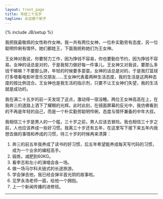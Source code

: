 ```yaml
---
layout: front_page
title: 写给二十五岁
tagline: 永远做个新手
---
```

{% include JB/setup %}

我把我最敬佩的女性称作女神。我一共有两位女神，一位朴实勤劳有态度，另一位聪明伶俐有情怀。她们都姓王，下面我统称她们为王女神。

王女神对我说，你要努力工作，因为挣钱不容易，你也要勤俭节约，因为挣钱不容易。女神的话总是对的，于是我努力做好每一件事儿。王女神又对我说，要那么多钱干嘛嘛？不要那么拼，年轻的时候要多耍耍。女神的话总是对的，于是我打篮球打多塔看电影听音乐交朋友……王女神代表着两种生活态度，我的生活是这两种态度的按比例混合。王女神也是我生活的指示剂，只要不让王女神们失望，我的生活就是成功的。

我在满二十五岁的前一天发现了这点，激动得一宿没睡。两位王女神高高在上，在我奔三的道路上洒下了耀眼的光辉。此时此刻，在镜面屏幕的反光中，我仿佛看到的不再是年轻的自己，而是一个朴实勤劳聪明伶俐，态度与情怀兼备的中年大叔。

我相信三十岁是男人的一个槛，三十岁之前，男人应该去冒险。我也相信三十岁之前，人也应该养成一些好习惯。我离三十岁还有五年，在这里写下接下来五年内我想去做的事情和养成的习惯，待三十岁的时候再来清算：

1.	奔三的前五年我养成了读书的好习惯，后五年希望能养成每天写代码的习惯，成为一个业余的编程高手。
2.	锻炼，减肥到60KG。
3.	看李志和左小的演唱会各一场。
4.	做一场马尔科夫链式的长途旅游。
5.	学会弹吉他，我已经会弹半首光阴的故事啦。
6.	见罗永浩老师一面，给他一个拥抱。
7.	上一个新闻传播的进修班。

---

<script type="text/javascript" src="http://www.douban.com/service/badge/archpacman/?show=collection&amp;n=20&amp;columns=10&amp;hidelogo=yes&amp;cat=movie|book|music" ></script>